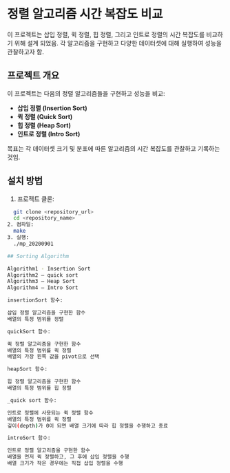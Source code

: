 # 정렬 알고리즘 시간 복잡도 비교

이 프로젝트는 삽입 정렬, 퀵 정렬, 힙 정렬, 그리고 인트로 정렬의 시간 복잡도를 비교하기 위해 설계 되었음.
각 알고리즘을 구현하고 다양한 데이터셋에 대해 실행하여 성능을 관찰하고자 함.

## 프로젝트 개요

이 프로젝트는 다음의 정렬 알고리즘들을 구현하고 성능을 비교:

- **삽입 정렬 (Insertion Sort)**
- **퀵 정렬 (Quick Sort)**
- **힙 정렬 (Heap Sort)**
- **인트로 정렬 (Intro Sort)**

목표는 각 데이터셋 크기 및 분포에 따른 알고리즘의 시간 복잡도를 관찰하고 기록하는 것임.

## 설치 방법

1. 프로젝트 클론:
 ```bash
   git clone <repository_url>
   cd <repository_name>
2. 컴파일:
   make
3. 실행:
   ./mp_20200901

## Sorting Algorithm

Algorithm1 - Insertion Sort
Algorithm2 – quick sort
Algorithm3 – Heap Sort
Algorithm4 – Intro Sort

insertionSort 함수:

삽입 정렬 알고리즘을 구현한 함수
배열의 특정 범위를 정렬

quickSort 함수:

퀵 정렬 알고리즘을 구현한 함수
배열의 특정 범위를 퀵 정렬
배열의 가장 왼쪽 값을 pivot으로 선택

heapSort 함수:

힙 정렬 알고리즘을 구현한 함수
배열의 특정 범위를 힙 정렬

_quick sort 함수:

인트로 정렬에 사용되는 퀵 정렬 함수
배열의 특정 범위를 퀵 정렬
깊이(depth)가 0이 되면 배열 크기에 따라 힙 정렬을 수행하고 종료

introSort 함수:

인트로 정렬 알고리즘을 구현한 함수
배열을 먼저 퀵 정렬하고, 그 후에 삽입 정렬을 수행
배열 크기가 작은 경우에는 직접 삽입 정렬을 수행
